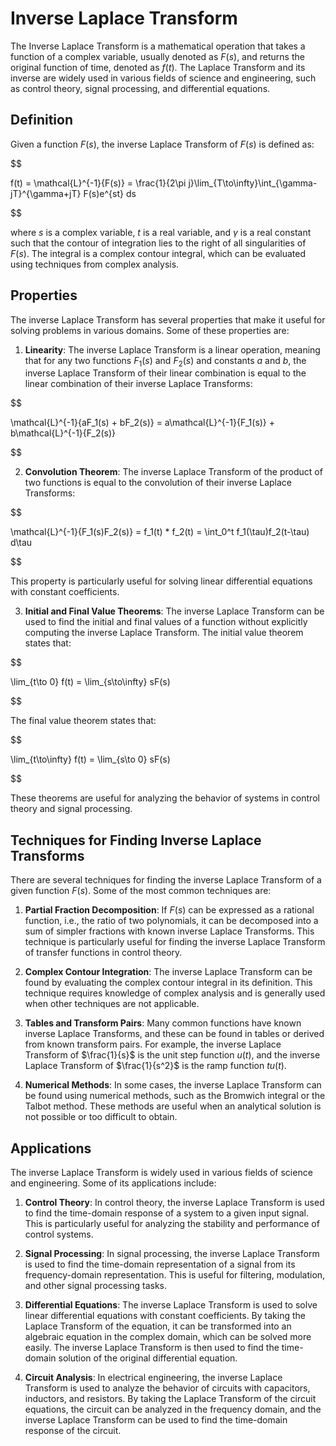 # Inverse Laplace Transform

The Inverse Laplace Transform is a mathematical operation that takes a function of a complex variable, usually denoted as $F(s)$, and returns the original function of time, denoted as $f(t)$. The Laplace Transform and its inverse are widely used in various fields of science and engineering, such as control theory, signal processing, and differential equations.

## Definition

Given a function $F(s)$, the inverse Laplace Transform of $F(s)$ is defined as:


$$

f(t) = \mathcal{L}^{-1}\{F(s)\} = \frac{1}{2\pi j}\lim_{T\to\infty}\int_{\gamma-jT}^{\gamma+jT} F(s)e^{st} ds

$$


where $s$ is a complex variable, $t$ is a real variable, and $\gamma$ is a real constant such that the contour of integration lies to the right of all singularities of $F(s)$. The integral is a complex contour integral, which can be evaluated using techniques from complex analysis.

## Properties

The inverse Laplace Transform has several properties that make it useful for solving problems in various domains. Some of these properties are:

1. **Linearity**: The inverse Laplace Transform is a linear operation, meaning that for any two functions $F_1(s)$ and $F_2(s)$ and constants $a$ and $b$, the inverse Laplace Transform of their linear combination is equal to the linear combination of their inverse Laplace Transforms:

   
$$

   \mathcal{L}^{-1}\{aF_1(s) + bF_2(s)\} = a\mathcal{L}^{-1}\{F_1(s)\} + b\mathcal{L}^{-1}\{F_2(s)\}
   
$$


2. **Convolution Theorem**: The inverse Laplace Transform of the product of two functions is equal to the convolution of their inverse Laplace Transforms:

   
$$

   \mathcal{L}^{-1}\{F_1(s)F_2(s)\} = f_1(t) * f_2(t) = \int_0^t f_1(\tau)f_2(t-\tau) d\tau
   
$$


   This property is particularly useful for solving linear differential equations with constant coefficients.

3. **Initial and Final Value Theorems**: The inverse Laplace Transform can be used to find the initial and final values of a function without explicitly computing the inverse Laplace Transform. The initial value theorem states that:

   
$$

   \lim_{t\to 0} f(t) = \lim_{s\to\infty} sF(s)
   
$$


   The final value theorem states that:

   
$$

   \lim_{t\to\infty} f(t) = \lim_{s\to 0} sF(s)
   
$$


   These theorems are useful for analyzing the behavior of systems in control theory and signal processing.

## Techniques for Finding Inverse Laplace Transforms

There are several techniques for finding the inverse Laplace Transform of a given function $F(s)$. Some of the most common techniques are:

1. **Partial Fraction Decomposition**: If $F(s)$ can be expressed as a rational function, i.e., the ratio of two polynomials, it can be decomposed into a sum of simpler fractions with known inverse Laplace Transforms. This technique is particularly useful for finding the inverse Laplace Transform of transfer functions in control theory.

2. **Complex Contour Integration**: The inverse Laplace Transform can be found by evaluating the complex contour integral in its definition. This technique requires knowledge of complex analysis and is generally used when other techniques are not applicable.

3. **Tables and Transform Pairs**: Many common functions have known inverse Laplace Transforms, and these can be found in tables or derived from known transform pairs. For example, the inverse Laplace Transform of $\frac{1}{s}$ is the unit step function $u(t)$, and the inverse Laplace Transform of $\frac{1}{s^2}$ is the ramp function $tu(t)$.

4. **Numerical Methods**: In some cases, the inverse Laplace Transform can be found using numerical methods, such as the Bromwich integral or the Talbot method. These methods are useful when an analytical solution is not possible or too difficult to obtain.

## Applications

The inverse Laplace Transform is widely used in various fields of science and engineering. Some of its applications include:

1. **Control Theory**: In control theory, the inverse Laplace Transform is used to find the time-domain response of a system to a given input signal. This is particularly useful for analyzing the stability and performance of control systems.

2. **Signal Processing**: In signal processing, the inverse Laplace Transform is used to find the time-domain representation of a signal from its frequency-domain representation. This is useful for filtering, modulation, and other signal processing tasks.

3. **Differential Equations**: The inverse Laplace Transform is used to solve linear differential equations with constant coefficients. By taking the Laplace Transform of the equation, it can be transformed into an algebraic equation in the complex domain, which can be solved more easily. The inverse Laplace Transform is then used to find the time-domain solution of the original differential equation.

4. **Circuit Analysis**: In electrical engineering, the inverse Laplace Transform is used to analyze the behavior of circuits with capacitors, inductors, and resistors. By taking the Laplace Transform of the circuit equations, the circuit can be analyzed in the frequency domain, and the inverse Laplace Transform can be used to find the time-domain response of the circuit.
